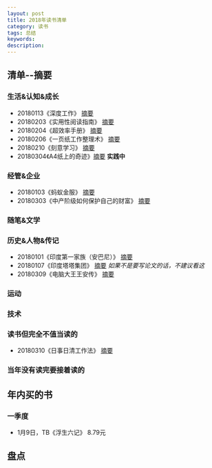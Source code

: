 ```yaml
---  
layout: post   
title: 2018年读书清单    
category: 读书    
tags: 总结    
keywords:      
description:     
---
```


##  清单--摘要
###  生活&认知&成长 
+ 20180113《深度工作》 [摘要](https://www.jianshu.com/p/544069f05430)
+ 20180203《实用性阅读指南》 [摘要](https://www.jianshu.com/p/f003b80a2127)
+ 20180204《超效率手册》 [摘要](https://www.jianshu.com/p/cf0a46b6d0f2)
+ 20180206《一页纸工作整理术》 [摘要](https://www.jianshu.com/p/61fe11295a87)
+ 20180210《刻意学习》 [摘要](https://www.jianshu.com/p/0e32e881ab42)
+ 20180304《A4纸上的奇迹》[摘要](https://www.jianshu.com/p/dde7bb111646) **实践中**

###  经管&企业   
+ 20180103《蚂蚁金服》 [摘要](https://www.jianshu.com/p/04f09ec8a46d) 
+ 20180303《中产阶级如何保护自己的财富》 [摘要](https://www.jianshu.com/p/34a1bd790d50)


###  随笔&文学


###  历史&人物&传记
+ 20180101《印度第一家族（安巴尼）》 [摘要](https://www.jianshu.com/p/eb71efc4dd14) 
+ 20180107《印度塔塔集团》 [摘要](https://www.jianshu.com/p/af52d24a1fa3) *如果不是要写论文的话，不建议看这*
+ 20180309《电脑大王王安传》 [摘要](https://www.jianshu.com/p/b676c0435f24)

###  运动


###  技术


###  读书但完全不值当读的
+ 20180310《日事日清工作法》 [摘要](https://www.jianshu.com/p/ab6fdfb6c43c)

###  当年没有读完要接着读的


##  年内买的书
###  一季度
+ 1月9日，TB《浮生六记》 8.79元

##  盘点
